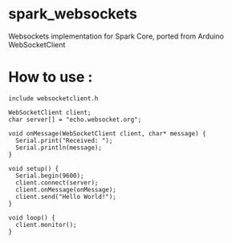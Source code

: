 spark_websockets
================

Websockets implementation for Spark Core, ported from Arduino WebSocketClient



How to use :
==============
```
include websocketclient.h

WebSocketClient client;
char server[] = "echo.websocket.org";

void onMessage(WebSocketClient client, char* message) {
  Serial.print("Received: ");
  Serial.println(message);
}

void setup() {
  Serial.begin(9600);
  client.connect(server);
  client.onMessage(onMessage);
  client.send("Hello World!");
}

void loop() {
  client.monitor();
}

```
